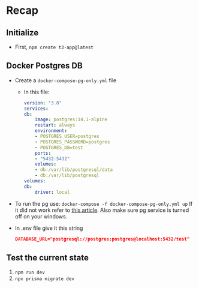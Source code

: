 # Recap

## Initialize

- First, `npm create t3-app@latest`

## Docker Postgres DB

- Create a `docker-compose-pg-only.yml` file

  - In this file:

    ```yml
    version: "3.8"
    services:
    db:
        image: postgres:14.1-alpine
        restart: always
        environment:
        - POSTGRES_USER=postgres
        - POSTGRES_PASSWORD=postgres
        - POSTGRES_DB=test
        ports:
        - "5432:5432"
        volumes:
        - db:/var/lib/postgresql/data
        - db:/var/lib/postgresql
    volumes:
    db:
        driver: local
    ```

- To run the pg use: `docker-compose -f docker-compose-pg-only.yml up` If it did not work refer to [this article](https://geshan.com.np/blog/2021/12/docker-postgres/). Also make sure pg service is turned off on your windows.

- In .env file give it this string

  ```json
  DATABASE_URL="postgresql://postgres:postgres@localhost:5432/test"
  ```

## Test the current state

1. `npm run dev`
2. `npx prisma migrate dev`
